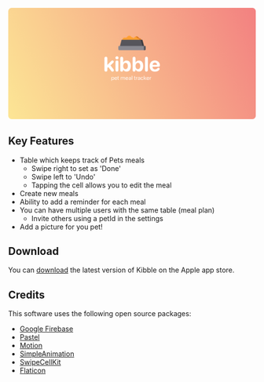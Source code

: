 ![screenshot](https://github.com/vctrchu/Kibble/blob/master/ReadmeAssets/KibbleCoverImage.png)

## Key Features

* Table which keeps track of Pets meals
  - Swipe right to set as 'Done'
  - Swipe left to 'Undo'
  - Tapping the cell allows you to edit the meal
* Create new meals
* Ability to add a reminder for each meal 
* You can have multiple users with the same table (meal plan)
  - Invite others using a petId in the settings 
* Add a picture for you pet!

## Download

You can [download](https://github.com/amitmerchant1990/electron-markdownify/releases/tag/v1.2.0) the latest version of Kibble on the Apple app store.

## Credits

This software uses the following open source packages:

- [Google Firebase](https://firebase.google.com/)
- [Pastel](https://github.com/cruisediary/Pastel)
- [Motion](https://github.com/CosmicMind/Motion)
- [SimpleAnimation](https://github.com/keithito/SimpleAnimation)
- [SwipeCellKit](https://github.com/SwipeCellKit/SwipeCellKit)
- [Flaticon](https://www.flaticon.com/)

